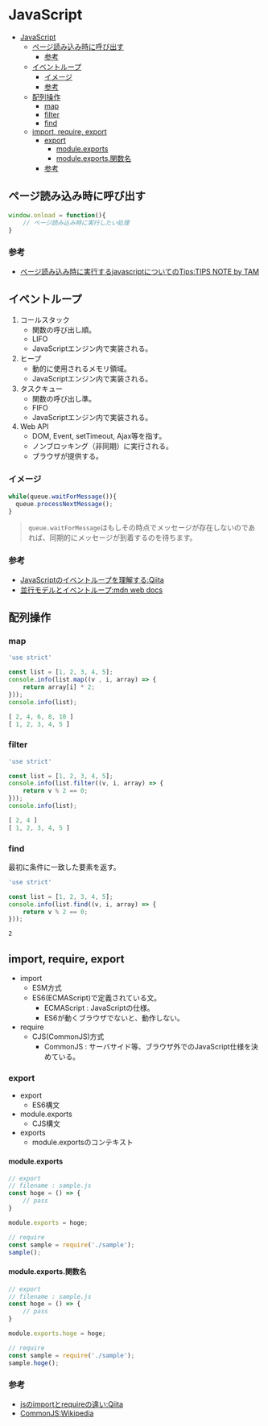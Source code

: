 # JavaScript
- [JavaScript](#javascript)
  - [ページ読み込み時に呼び出す](#ページ読み込み時に呼び出す)
    - [参考](#参考)
  - [イベントループ](#イベントループ)
    - [イメージ](#イメージ)
    - [参考](#参考-1)
  - [配列操作](#配列操作)
    - [map](#map)
    - [filter](#filter)
    - [find](#find)
  - [import, require, export](#import-require-export)
    - [export](#export)
      - [module.exports](#moduleexports)
      - [module.exports.関数名](#moduleexports関数名)
    - [参考](#参考-2)

## ページ読み込み時に呼び出す

``` javascript
window.onload = function(){
    // ページ読み込み時に実行したい処理
}
```

### 参考

- [ページ読み込み時に実行するjavascriptについてのTips:TIPS NOTE by TAM](https://www.tam-tam.co.jp/tipsnote/javascript/post601.html)

## イベントループ

1. コールスタック
    - 関数の呼び出し順。
    - LIFO
    - JavaScriptエンジン内で実装される。
2. ヒープ
    - 動的に使用されるメモリ領域。
    - JavaScriptエンジン内で実装される。
3. タスクキュー
    - 関数の呼び出し準。
    - FIFO
    - JavaScriptエンジン内で実装される。
4. Web API
    - DOM, Event, setTimeout, Ajax等を指す。
    - ノンブロッキング（非同期）に実行される。
    - ブラウザが提供する。

### イメージ

``` javascript
while(queue.waitForMessage()){
  queue.processNextMessage();
}
```

> ```queue.waitForMessage```はもしその時点でメッセージが存在しないのであれば、同期的にメッセージが到着するのを待ちます。

### 参考

- [JavaScriptのイベントループを理解する:Qiita](https://qiita.com/hirokikondo86/items/226905890944603dba39)
- [並行モデルとイベントループ:mdn web docs](https://developer.mozilla.org/ja/docs/Web/JavaScript/EventLoop)

## 配列操作

### map

``` javascript
'use strict'

const list = [1, 2, 3, 4, 5];
console.info(list.map((v , i, array) => {
    return array[i] * 2;
}));
console.info(list);
```

``` javascript
[ 2, 4, 6, 8, 10 ]
[ 1, 2, 3, 4, 5 ]
```

### filter

``` javascript
'use strict'

const list = [1, 2, 3, 4, 5];
console.info(list.filter((v, i, array) => {
    return v % 2 == 0;
}));
console.info(list);
```

``` javascript
[ 2, 4 ]
[ 1, 2, 3, 4, 5 ]
```

### find

最初に条件に一致した要素を返す。

``` javascript 
'use strict'

const list = [1, 2, 3, 4, 5];
console.info(list.find((v, i, array) => {
    return v % 2 == 0;
}));
```

``` txt
2
```

## import, require, export

- import
    - ESM方式
    - ES6(ECMAScript)で定義されている文。
        - ECMAScript : JavaScriptの仕様。
        - ES6が動くブラウザでないと、動作しない。
- require
    - CJS(CommonJS)方式
        - CommonJS : サーバサイド等、ブラウザ外でのJavaScript仕様を決めている。

### export

- export
    - ES6構文
- module.exports
    - CJS構文
- exports
    - module.exportsのコンテキスト

#### module.exports

``` javascript
// export
// filename : sample.js
const hoge = () => {
    // pass
}

module.exports = hoge;
```

``` javascript
// require
const sample = require('./sample');
sample();
```

#### module.exports.関数名

``` javascript
// export
// filename : sample.js
const hoge = () => {
    // pass
}

module.exports.hoge = hoge;
```

``` javascript
// require
const sample = require('./sample');
sample.hoge();
```

### 参考

- [jsのimportとrequireの違い:Qiita](https://qiita.com/minato-naka/items/39ecc285d1e37226a283)
- [CommonJS:Wikipedia](https://ja.wikipedia.org/wiki/CommonJS)